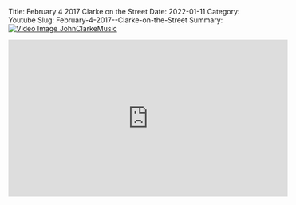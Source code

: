 Title: February 4 2017  Clarke on the Street
Date: 2022-01-11
Category: Youtube
Slug: February-4-2017--Clarke-on-the-Street
Summary: <a href="/February-4-2017--Clarke-on-the-Street.html/"><img src="https://i.ytimg.com/vi/qllgdFoqCXk/hqdefault.jpg" alt="Video Image JohnClarkeMusic"></a>

<iframe width="560" height="315" src="https://www.youtube.com/embed/qllgdFoqCXk" title="YouTube video player" frameborder="0" allow="accelerometer; autoplay; clipboard-write; encrypted-media; gyroscope; picture-in-picture" allowfullscreen></iframe>

